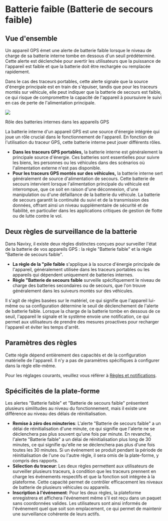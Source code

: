 # Batterie faible (Batterie de secours faible)

## Vue d'ensemble

Un appareil GPS émet une alerte de batterie faible lorsque le niveau de charge de sa batterie interne tombe en dessous d'un seuil prédéterminé. Cette alerte est déclenchée pour avertir les utilisateurs que la puissance de l'appareil est faible et que la batterie doit être rechargée ou remplacée rapidement.

Dans le cas des traceurs portables, cette alerte signale que la source d'énergie principale est en train de s'épuiser, tandis que pour les traceurs montés sur véhicule, elle peut indiquer que la batterie de secours est faible, ce qui risque de compromettre la capacité de l'appareil à poursuivre le suivi en cas de perte de l'alimentation principale.

![](https://squaregps.atlassian.net/wiki/images/icons/grey_arrow_down.png)

Rôle des batteries internes dans les appareils GPS

La batterie interne d'un appareil GPS est une source d'énergie intégrée qui joue un rôle crucial dans le fonctionnement de l'appareil. En fonction de l'utilisation du traceur GPS, cette batterie interne peut jouer différents rôles.

- **Dans les traceurs GPS portables,** la batterie interne est généralement la principale source d'énergie. Ces batteries sont essentielles pour suivre les biens, les personnes ou les véhicules dans des scénarios où l'alimentation externe n'est pas disponible.
- **Pour les traceurs GPS montés sur des véhicules,** la batterie interne sert généralement de source d'alimentation de secours. Cette batterie de secours intervient lorsque l'alimentation principale du véhicule est interrompue, que ce soit en raison d'une déconnexion, d'une manipulation ou d'une défaillance de la batterie du véhicule. La batterie de secours garantit la continuité du suivi et de la transmission des données, offrant ainsi un niveau supplémentaire de sécurité et de fiabilité, en particulier dans les applications critiques de gestion de flotte ou de lutte contre le vol.

## Deux règles de surveillance de la batterie

Dans Navixy, il existe deux règles distinctes conçues pour surveiller l'état de la batterie de vos appareils GPS : la règle "Batterie faible" et la règle "Batterie de secours faible".

- **La règle de la "pile faible** s'applique à la source d'énergie principale de l'appareil, généralement utilisée dans les traceurs portables ou les appareils qui dépendent uniquement de batteries internes.
- **Règle "Batterie de secours faible** surveille spécifiquement le niveau de charge des batteries secondaires ou de secours, que l'on trouve généralement dans les suiveurs montés sur des véhicules.

Il s'agit de règles basées sur le matériel, ce qui signifie que l'appareil lui-même ou sa configuration détermine le seuil de déclenchement de l'alerte de batterie faible. Lorsque la charge de la batterie tombe en dessous de ce seuil, l'appareil le signale et le système envoie une notification, ce qui permet aux utilisateurs de prendre des mesures proactives pour recharger l'appareil et éviter les temps d'arrêt.

## Paramètres des règles

Cette règle dépend entièrement des capacités et de la configuration matérielle de l'appareil. Il n'y a pas de paramètres spécifiques à configurer dans la règle elle-même.

Pour les réglages courants, veuillez vous référer à [Règles et notifications](../../regles-et-notifications.md).

## Spécificités de la plate-forme

Les alertes "Batterie faible" et "Batterie de secours faible" présentent plusieurs similitudes au niveau du fonctionnement, mais il existe une différence au niveau des délais de réinitialisation.

- **Remise à zéro des minuteries**: L'alerte "Batterie de secours faible" a un délai de réinitialisation d'une minute, ce qui signifie que l'alerte ne se déclenchera pas plus souvent qu'une fois par minute. En revanche, l'alerte "Batterie faible" a un délai de réinitialisation plus long de 30 minutes, ce qui signifie qu'elle ne se déclenchera pas plus d'une fois toutes les 30 minutes. Si un événement se produit pendant la période de réinitialisation de l'une ou l'autre règle, il sera omis de la plate-forme, y compris des rapports.
- **Sélection du traceur**: Les deux règles permettent aux utilisateurs de surveiller plusieurs traceurs, à condition que les traceurs prennent en charge les événements respectifs et que la fonction soit intégrée à la plateforme. Cette capacité permet de contrôler efficacement les niveaux de batterie de plusieurs véhicules ou appareils.
- **Inscription à l'événement**: Pour les deux règles, la plateforme enregistrera et affichera l'événement même s'il est reçu dans un paquet sans coordonnées valides. Les utilisateurs sont ainsi informés de l'événement quel que soit son emplacement, ce qui permet de maintenir une surveillance cohérente de leurs actifs.